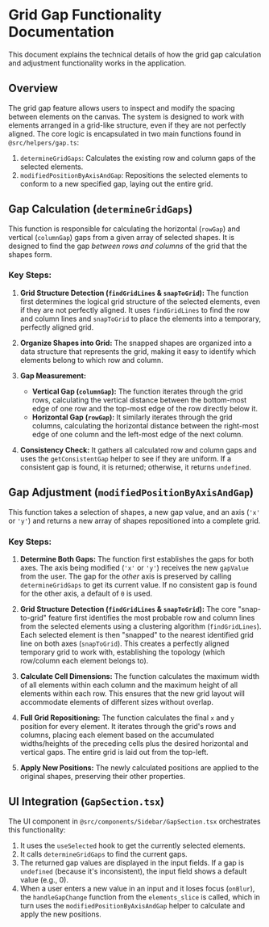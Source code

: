 # Grid Gap Functionality Documentation

This document explains the technical details of how the grid gap calculation and adjustment functionality works in the application.

## Overview

The grid gap feature allows users to inspect and modify the spacing between elements on the canvas. The system is designed to work with elements arranged in a grid-like structure, even if they are not perfectly aligned. The core logic is encapsulated in two main functions found in `@src/helpers/gap.ts`:

1.  `determineGridGaps`: Calculates the existing row and column gaps of the selected elements.
2.  `modifiedPositionByAxisAndGap`: Repositions the selected elements to conform to a new specified gap, laying out the entire grid.

## Gap Calculation (`determineGridGaps`)

This function is responsible for calculating the horizontal (`rowGap`) and vertical (`columnGap`) gaps from a given array of selected shapes. It is designed to find the gap *between rows and columns* of the grid that the shapes form.

### Key Steps:

1.  **Grid Structure Detection (`findGridLines` & `snapToGrid`):** The function first determines the logical grid structure of the selected elements, even if they are not perfectly aligned. It uses `findGridLines` to find the row and column lines and `snapToGrid` to place the elements into a temporary, perfectly aligned grid.

2.  **Organize Shapes into Grid:** The snapped shapes are organized into a data structure that represents the grid, making it easy to identify which elements belong to which row and column.

3.  **Gap Measurement:**
    *   **Vertical Gap (`columnGap`):** The function iterates through the grid rows, calculating the vertical distance between the bottom-most edge of one row and the top-most edge of the row directly below it.
    *   **Horizontal Gap (`rowGap`):** It similarly iterates through the grid columns, calculating the horizontal distance between the right-most edge of one column and the left-most edge of the next column.

4.  **Consistency Check:** It gathers all calculated row and column gaps and uses the `getConsistentGap` helper to see if they are uniform. If a consistent gap is found, it is returned; otherwise, it returns `undefined`.

## Gap Adjustment (`modifiedPositionByAxisAndGap`)

This function takes a selection of shapes, a new gap value, and an axis (`'x'` or `'y'`) and returns a new array of shapes repositioned into a complete grid.

### Key Steps:

1.  **Determine Both Gaps:** The function first establishes the gaps for both axes. The axis being modified (`'x'` or `'y'`) receives the new `gapValue` from the user. The gap for the *other* axis is preserved by calling `determineGridGaps` to get its current value. If no consistent gap is found for the other axis, a default of `0` is used.

2.  **Grid Structure Detection (`findGridLines` & `snapToGrid`):** The core "snap-to-grid" feature first identifies the most probable row and column lines from the selected elements using a clustering algorithm (`findGridLines`). Each selected element is then "snapped" to the nearest identified grid line on both axes (`snapToGrid`). This creates a perfectly aligned temporary grid to work with, establishing the topology (which row/column each element belongs to).

3.  **Calculate Cell Dimensions:** The function calculates the maximum width of all elements within each column and the maximum height of all elements within each row. This ensures that the new grid layout will accommodate elements of different sizes without overlap.

4.  **Full Grid Repositioning:** The function calculates the final `x` and `y` position for every element. It iterates through the grid's rows and columns, placing each element based on the accumulated widths/heights of the preceding cells plus the desired horizontal and vertical gaps. The entire grid is laid out from the top-left.

5.  **Apply New Positions:** The newly calculated positions are applied to the original shapes, preserving their other properties.

## UI Integration (`GapSection.tsx`)

The UI component in `@src/components/Sidebar/GapSection.tsx` orchestrates this functionality:

1.  It uses the `useSelected` hook to get the currently selected elements.
2.  It calls `determineGridGaps` to find the current gaps.
3.  The returned gap values are displayed in the input fields. If a gap is `undefined` (because it's inconsistent), the input field shows a default value (e.g., 0).
4.  When a user enters a new value in an input and it loses focus (`onBlur`), the `handleGapChange` function from the `elements_slice` is called, which in turn uses the `modifiedPositionByAxisAndGap` helper to calculate and apply the new positions.
